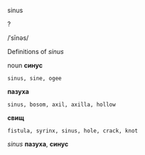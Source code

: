 sinus

?

/ˈsīnəs/

Definitions of _sinus_

noun
**синус**

    sinus, sine, ogee
**пазуха**

    sinus, bosom, axil, axilla, hollow
**свищ**

    fistula, syrinx, sinus, hole, crack, knot

_sinus_
**пазуха**, **синус**